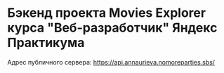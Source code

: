 # Бэкенд проекта Movies Explorer курса "Веб-разработчик" Яндекс Практикума

Адрес публичного сервера: https://api.annaurieva.nomoreparties.sbs/
